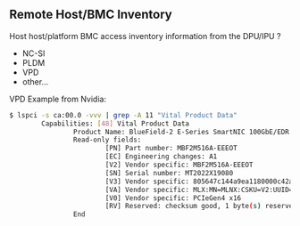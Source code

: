 ## Remote Host/BMC Inventory

Host host/platform BMC access inventory information from the DPU/IPU ?

- NC-SI
- PLDM
- VPD
- other...

VPD Example from Nvidia:

```bash
$ lspci -s ca:00.0 -vvv | grep -A 11 "Vital Product Data"
        Capabilities: [48] Vital Product Data
                Product Name: BlueField-2 E-Series SmartNIC 100GbE/EDR VPI Dual-Port QSFP56, PCIe Gen4 x16, Crypto Enabled, 16GB on-board DDR, FHHL
                Read-only fields:
                        [PN] Part number: MBF2M516A-EEEOT
                        [EC] Engineering changes: A1
                        [V2] Vendor specific: MBF2M516A-EEEOT
                        [SN] Serial number: MT2022X19080
                        [V3] Vendor specific: 805647c144a9ea1180000c42a198b662
                        [VA] Vendor specific: MLX:MN=MLNX:CSKU=V2:UUID=V3:PCI=V0:MODL=BF2M526A
                        [V0] Vendor specific: PCIeGen4 x16
                        [RV] Reserved: checksum good, 1 byte(s) reserved
                End
```
